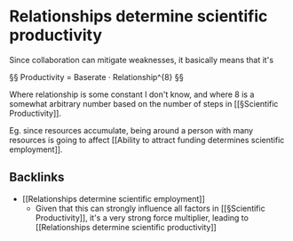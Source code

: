 # Relationships determine scientific productivity
Since collaboration can mitigate weaknesses, it basically means that it's

§§ Productivity = Baserate · Relationship^{8} §§

Where relationship is some constant I don't know, and where 8 is a somewhat arbitrary number based on the number of steps in [[§Scientific Productivity]].

Eg. since resources accumulate, being around a person with many resources is going to affect [[Ability to attract funding determines scientific employment]].

## Backlinks
* [[Relationships determine scientific employment]]
	* Given that this can strongly influence all factors in [[§Scientific Productivity]], it's a very strong force multiplier, leading to [[Relationships determine scientific productivity]]

<!-- #Work -->

<!-- {BearID:CDD550CB-2644-4362-A2D8-A35F75AA9F92-15756-0000130BE9713682} -->

